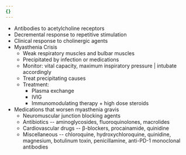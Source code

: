 ```yaml
---
{}
---
```

   
   
- Antibodies to acetylcholine receptors   
- Decremental response to repetitive stimulation   
- Clinical response to cholinergic agents   
- Myasthenia Crisis   
	- Weak respiratory muscles and bulbar muscles   
	- Precipitated by infection or medications   
	- Monitor: vital capacity, maximum inspiratory pressure | intubate accordingly   
	- Treat precipitating causes   
	- Treatment:   
		- Plasma exchange   
		- IVIG   
		- Immunomodulating therapy + high dose steroids   
- Medications that worsen myasthenia gravis   
	- Neuromuscular junction blocking agents   
	- Antibiotics -- aminoglycosides, fluoroquinolones, macrolides   
	- Cardiovascular drugs -- β-blockers, procainamide, quinidine   
	- Miscellaneous -- chloroquine, hydroxychloroquine, quinidine, magnesium, botulinum toxin, penicillamine, anti-PD-1 monoclonal antibodies